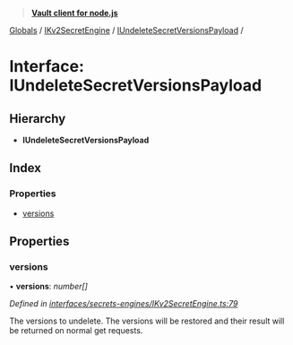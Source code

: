 > **[Vault client for node.js](../README.md)**

[Globals](../globals.md) / [IKv2SecretEngine](../modules/ikv2secretengine.md) / [IUndeleteSecretVersionsPayload](ikv2secretengine.iundeletesecretversionspayload.md) /

# Interface: IUndeleteSecretVersionsPayload

## Hierarchy

* **IUndeleteSecretVersionsPayload**

## Index

### Properties

* [versions](ikv2secretengine.iundeletesecretversionspayload.md#versions)

## Properties

###  versions

• **versions**: *number[]*

*Defined in [interfaces/secrets-engines/IKv2SecretEngine.ts:79](https://github.com/theogravity/vault-tacular/blob/c9897f3/src/interfaces/secrets-engines/IKv2SecretEngine.ts#L79)*

The versions to undelete. The versions will be restored and their result will be returned
on normal get requests.